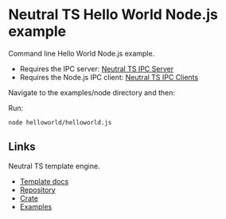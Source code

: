 Neutral TS Hello World Node.js example
======================================

Command line Hello World Node.js example.

- Requires the IPC server: [Neutral TS IPC Server](https://github.com/FranBarInstance/neutral-ipc/releases)
- Requires the Node.js IPC client: [Neutral TS IPC Clients](https://github.com/FranBarInstance/neutral-ipc)

Navigate to the examples/node directory and then:

Run:

```
node helloworld/helloworld.js
```

Links
-----

Neutral TS template engine.

- [Template docs](https://github.com/FranBarInstance/neutralts-docs/docs/neutralts/doc/)
- [Repository](https://github.com/FranBarInstance/neutralts)
- [Crate](https://crates.io/crates/neutralts)
- [Examples](https://github.com/FranBarInstance/neutralts-docs/tree/master/examples)
